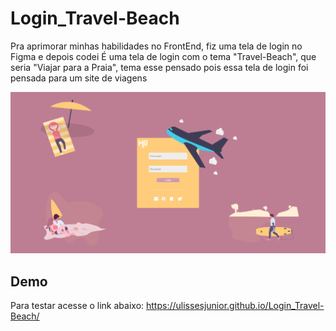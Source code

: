 # Login_Travel-Beach
Pra aprimorar minhas habilidades no FrontEnd, fiz uma tela de login no Figma e depois codei
É uma tela de login com o tema "Travel-Beach", que seria "Viajar para a Praia", tema esse pensado pois essa tela de login foi pensada para um site de viagens
<p align="center">
<img src="assets/Demo Login.png">
<p>
  
## Demo
Para testar acesse o link abaixo:
https://ulissesjunior.github.io/Login_Travel-Beach/

